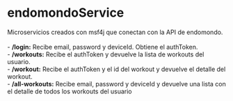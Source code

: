 # endomondoService
Microservicios creados con msf4j que conectan con la API de endomondo.<br><br>
	- <b>/login:</b> Recibe email, password y deviceId. Obtiene el authToken.<br>
	- <b>/workouts:</b> Recibe el authToken y devuelve la lista de workouts del usuario.<br>
	- <b>/workout:</b> Recibe el authToken y el id del workout y devuelve el detalle del workout.<br>
	- <b>/all-workouts:</b> Recibe email, password y deviceId y devuelve una lista con el detalle de todos los workouts del usuario<br>
